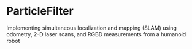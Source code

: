 # ParticleFilter
Implementing simultaneous localization and mapping (SLAM) using odometry, 2-D laser scans, and RGBD measurements from a humanoid robot
